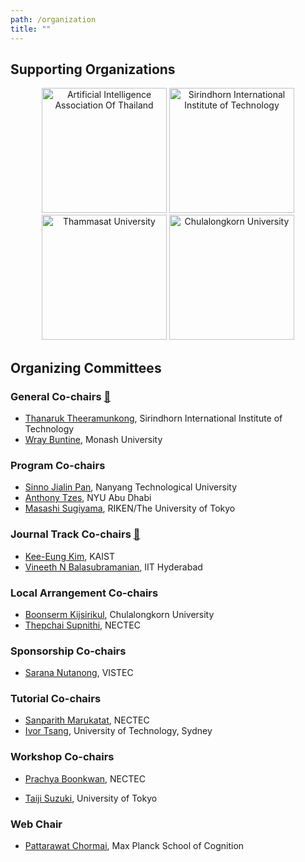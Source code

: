 ```yaml
---
path: /organization
title: ""
---
```


## Supporting Organizations

<div align="center">
    <img title="Artificial Intelligence Association Of Thailand" width="200px" src="pathPrefix::logos/aiat.png"/>
    <img title="Sirindhorn International Institute of Technology" width="200px" src="pathPrefix::logos/siit.png"/>
    <img title="Thammasat University" width="200px" src="pathPrefix::logos/tu.png"/>
    <img title="Chulalongkorn University" width="200px" src="pathPrefix::logos/cu.png"/>
</div>

## Organizing Committees

### General Co-chairs <a href="mailto:acml2020general@gmail.com">📮</a>
- [Thanaruk Theeramunkong](https://saki.siit.tu.ac.th/thainlp/thanaruk-theeramunkong/), Sirindhorn International Institute of Technology
- [Wray Buntine](https://research.monash.edu/en/persons/wray-buntine), Monash University

### Program Co-chairs
- [Sinno Jialin Pan](https://www.ntu.edu.sg/home/sinnopan/), Nanyang Technological University
- [Anthony Tzes](https://nyuad.nyu.edu/en/academics/divisions/engineering/faculty/anthony-tzes.html), NYU Abu Dhabi
- [Masashi Sugiyama](http://www.ms.k.u-tokyo.ac.jp/sugi/), RIKEN/The University of Tokyo

### Journal Track Co-chairs <a href="mailto:acml2020journaltrack@gmail.com">📮</a>
- [Kee-Eung Kim](http://ailab.kaist.ac.kr/users/kekim), KAIST
- [Vineeth N Balasubramanian](https://www.iith.ac.in/~vineethnb/), IIT Hyderabad

### Local Arrangement Co-chairs

- [Boonserm Kijsirikul](https://www.eng.chula.ac.th/en/staff/prof-boonserm-kijsirikul-ph-d), Chulalongkorn University
- [Thepchai Supnithi](https://saki.siit.tu.ac.th/thainlp/thepchai-supnithi/), NECTEC

### Sponsorship Co-chairs
- [Sarana Nutanong](https://www.vistec.ac.th/academic/faculty_detail.php?school=IST&id=55), VISTEC
<!-- - [Ekapol Chuangsuwanich](https://ekapolc.github.io), Chulalongkorn University (unconfirmed) -->

### Tutorial Co-chairs
- [Sanparith Marukatat](https://scholar.google.de/citations?user=6uMrUsQAAAAJ&hl=en), NECTEC
- [Ivor Tsang](https://www.uts.edu.au/staff/ivor.tsang), University of Technology, Sydney

### Workshop Co-chairs

- [Prachya Boonkwan](https://saki.siit.tu.ac.th/thainlp/prachya-boonkwan/), NECTEC
<!-- - Sukree Sinthupinyo <sukree@cp.eng.chula.ac.th> (unconfirmed) -->
- [Taiji Suzuki](http://ibis.t.u-tokyo.ac.jp/suzuki/),  University of Tokyo

### Web Chair
- [Pattarawat Chormai](https://pat.chormai.org), Max Planck School of Cognition